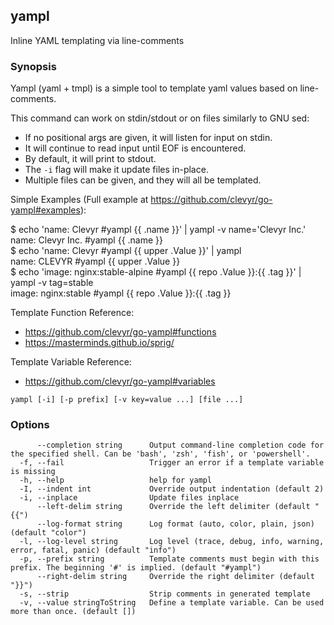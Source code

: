 ## yampl

Inline YAML templating via line-comments

### Synopsis

Yampl (yaml + tmpl) is a simple tool to template yaml values based on line-comments.

This command can work on stdin/stdout or on files similarly to GNU sed:
 - If no positional args are given, it will listen for input on stdin.
 - It will continue to read input until EOF is encountered.
 - By default, it will print to stdout.
 - The `-i` flag will make it update files in-place.
 - Multiple files can be given, and they will all be templated.

Simple Examples (Full example at https://github.com/clevyr/go-yampl#examples):

 $ echo 'name: Clevyr #yampl {{ .name }}' | yampl -v name='Clevyr Inc.'  
 name: Clevyr Inc. #yampl {{ .name }}  
 $ echo 'name: Clevyr #yampl {{ upper .Value }}' | yampl  
 name: CLEVYR #yampl {{ upper .Value }}  
 $ echo 'image: nginx:stable-alpine #yampl {{ repo .Value }}:{{ .tag }}' | yampl -v tag=stable  
 image: nginx:stable #yampl {{ repo .Value }}:{{ .tag }}

Template Function Reference:
 - https://github.com/clevyr/go-yampl#functions
 - https://masterminds.github.io/sprig/

Template Variable Reference:
 - https://github.com/clevyr/go-yampl#variables


```
yampl [-i] [-p prefix] [-v key=value ...] [file ...]
```

### Options

```
      --completion string      Output command-line completion code for the specified shell. Can be 'bash', 'zsh', 'fish', or 'powershell'.
  -f, --fail                   Trigger an error if a template variable is missing
  -h, --help                   help for yampl
  -I, --indent int             Override output indentation (default 2)
  -i, --inplace                Update files inplace
      --left-delim string      Override the left delimiter (default "{{")
      --log-format string      Log format (auto, color, plain, json) (default "color")
  -l, --log-level string       Log level (trace, debug, info, warning, error, fatal, panic) (default "info")
  -p, --prefix string          Template comments must begin with this prefix. The beginning '#' is implied. (default "#yampl")
      --right-delim string     Override the right delimiter (default "}}")
  -s, --strip                  Strip comments in generated template
  -v, --value stringToString   Define a template variable. Can be used more than once. (default [])
```

